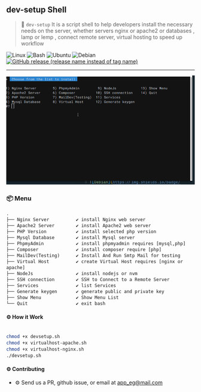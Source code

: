 ## dev-setup Shell
 
> 🚀 `dev-setup`  It is a script shell to help developers install the necessary needs on the server, whether servers nginx or apache2 or databases , lamp or lemp , connect remote server,  virtual hosting  to speed up workflow  

![Linux](https://img.shields.io/badge/Linux-FCC624?style=for-the-badge&logo=linux&logoColor=black)
![Bash](https://img.shields.io/badge/GNU%20Bash-4EAA25?style=for-the-badge&logo=GNU%20Bash&logoColor=white)
![Ubuntu](https://img.shields.io/badge/Ubuntu-E95420?style=for-the-badge&logo=ubuntu&logoColor=white)
![Debian](https://img.shields.io/badge/Debian-A81D33?style=for-the-badge&logo=debian&logoColor=white)
<a href="https://github.com/app-eg/laravel_Bash/releases/latest">
<img alt="GitHub release (release name instead of tag name)" src="https://img.shields.io/github/v/release/app-eg/laravel_Bash?include_prereleases&label=LATEST%20RELEASE&style=for-the-badge"></a>

---

![dev-setup Shell|100|50](44.gif) 

### 📦 Menu  
    .
    ├── Nginx Server          ✔ install Nginx web server 
    ├── Apache2 Server        ✔ install Apache2 web server 
    ├── PHP Version           ✔ install selected php version
    ├── Mysql Database        ✔ install Mysql server
    ├── PhpmyAdmin            ✔ install phpmyadmin requires [mysql,php]
    ├── Composer              ✔ install composer require [php]
    ├── MailDev(Testing)      ✔ Install And Run Smtp Mail for testing 
    ├── Virtual Host          ✔ create Virtual Host requires [nginx or apache]
    ├── NodeJs                ✔ install nodejs or nvm
    ├── SSH connection        ✔ SSH to Connect to a Remote Server
    ├── Services              ✔ list Services
    ├── Generate keygen       ✔ generate public and private key
    ├── Show Menu             ✔ Show Menu List
    └── Quit                  ✔ exit bash


#### ⚙ How it Work

``` bash

chmod +x devsetup.sh
chmod +x virtualhost-apache.sh
chmod +x virtualhost-nginx.sh
./devsetup.sh

```

#### ⚙ Contributing
- ⚙ Send us a PR, github issue, or email at app_eg@mail.com
